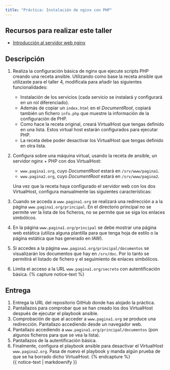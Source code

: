 ```yaml
---
title: "Práctica: Instalación de nginx con PHP"
---
```


## Recursos para realizar este taller

* [Introducción al servidor web nginx](nginx.html)

## Descripción

1. Realiza la configuración básica de nginx que ejecute scripts PHP creando una receta ansible. Utilizando como base la receta ansible que utilizaste para el taller 4, modifícala para añadir las siguientes funcionalidades:

	* Instalación de los servicios (cada servicio se instalará y configurará en un rol diferenciado).
	* Además de copiar un `index.html` en el *DocumentRoot*, copiará también un fichero `info.php` que muestre la información de la configuración de PHP.
	* Como hace la receta original, creará VirtualHost que tengas definido en una lista. Estos virtual host estarán configurados para ejecutar PHP.
	* La receta debe poder desactivar los VirtualHost que tengas definido en otra lista.

2. Configura sobre una máquina virtual, usando la receta de ansible, un servidor nginx + PHP con dos VirtualHost:

	* `www.pagina1.org`, cuyo *DocumentRoot* estará en `/srv/www/pagina1`.
	* `www.pagina2.org`, cuyo *DocumentRoot* estará en `/srv/www/pagina2`.

	Una vez que la receta haya configurado el servidor web con los dos VirtualHost, configura manualmente las siguientes características:

3. Cuando se acceda a `www.pagina1.org` se realizará una redirección a a la página `www.pagina1.org/principal`. En el directorio principal no se permite ver la lista de los ficheros, no se permite que se siga los enlaces simbólicos.
4. En la página `www.pagina1.org/principal` se debe mostrar una página web estática (utiliza alguna plantilla para que tenga hoja de estilo o la página estática que has generado en IAW).
5. Si accedes a la página `www.pagina1.org/principal/documentos` se visualizarán los documentos que hay en `/srv/doc`. Por lo tanto se permitirá el listado de fichero y el seguimiento de enlaces simbólicos.
6. Limita el acceso a la URL `www.pagina1.org/secreto` con autentificación básica.
{% capture notice-text %}
## Entrega

1. Entrega la URL del repositorio GitHub donde has alojado la práctica.
2. Pantallazos para comprobar que se han creado los dos VirtualHost después de ejecutar el playbook ansible.
3. Comprobación de que al acceder a `www.pagina1.org` se produce una redirección. Pantallazo accediendo desde un navegador web.
4. Pantallazo accediendo a `www.pagina1.org/principal/documentos` (pon algunos ficheros para que se vea la lista).
5. Pantallazos de la autentificación básica.
6. Finalmente, configura el playbook ansible para desactivar el VirtualHost `www.pagina2.org`. Pasa de nuevo el playbook y manda algún prueba de que se ha borrado dicho VirtualHost.
{% endcapture %}<div class="notice--info">{{ notice-text | markdownify }}</div>


